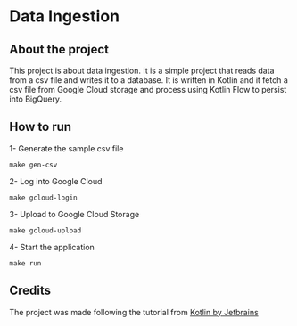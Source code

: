 # Data Ingestion

## About the project

This project is about data ingestion. It is a simple project that reads data from a csv file and writes it to a
database. It is written in Kotlin and it fetch a csv file from Google Cloud storage and process using Kotlin Flow to
persist into BigQuery.

## How to run

1- Generate the sample csv file

```shell
make gen-csv
```

2- Log into Google Cloud

```shell
make gcloud-login
```

3- Upload to Google Cloud Storage

```shell
make gcloud-upload
```

4- Start the application

```shell
make run
```

## Credits

The project was made following the tutorial from [Kotlin by Jetbrains](youtube.com/watch?v=0urxga3q3ty)
